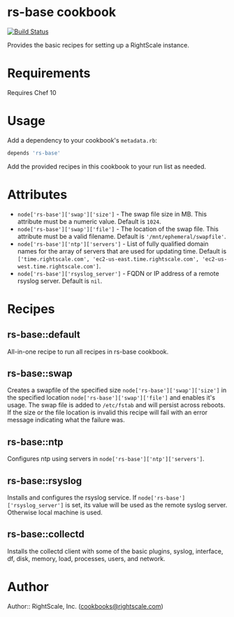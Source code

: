 # rs-base cookbook

[![Build Status](https://travis-ci.org/rightscale-cookbooks/rs-base.png?branch=master)](https://travis-ci.org/rightscale-cookbooks/rs-base)

Provides the basic recipes for setting up a RightScale instance.

# Requirements

Requires Chef 10

# Usage

Add a dependency to your cookbook's `metadata.rb`:

```ruby
depends 'rs-base'
```

Add the provided recipes in this cookbook to your run list as needed.

# Attributes

* `node['rs-base']['swap']['size']` - The swap file size in MB. This attribute must be a numeric value.
  Default is `1024`.
* `node['rs-base']['swap']['file']` - The location of the swap file. This attribute must be a valid filename.
  Default is `'/mnt/ephemeral/swapfile'`.
* `node['rs-base']['ntp']['servers']` - List of fully qualified domain names for the array of servers that are used for
  updating time.
  Default is `['time.rightscale.com', 'ec2-us-east.time.rightscale.com', 'ec2-us-west.time.rightscale.com']`.
* `node['rs-base']['rsyslog_server']` - FQDN or IP address of a remote rsyslog server. Default is `nil`.

# Recipes

## rs-base::default

All-in-one recipe to run all recipes in rs-base cookbook.

## rs-base::swap

Creates a swapfile of the specified size `node['rs-base']['swap']['size']` in the
specified location `node['rs-base']['swap']['file']` and enables it's usage.
The swap file is added to `/etc/fstab` and will persist across reboots. If the size or the
file location is invalid this recipe will fail with an error message indicating what the
failure was.

## rs-base::ntp

Configures ntp using servers in `node['rs-base']['ntp']['servers']`.

## rs-base::rsyslog

Installs and configures the rsyslog service. If `node['rs-base']['rsyslog_server']` is set, its value will be
used as the remote syslog server. Otherwise local machine is used.

## rs-base::collectd

Installs the collectd client with some of the basic plugins, syslog, interface, df, disk, memory, load, 
processes, users, and network. 

# Author

Author:: RightScale, Inc. (<cookbooks@rightscale.com>)
